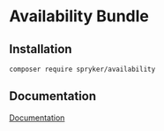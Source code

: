 # Availability Bundle

## Installation

```
composer require spryker/availability
```

## Documentation

[Documentation](https://spryker.github.io)
